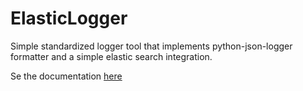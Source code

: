 # ElasticLogger

Simple standardized logger tool that implements python-json-logger formatter and a simple
elastic search integration.

Se the documentation [here](https://eduardoay.gitlab.io/elasticlogger-docs/index.html)
